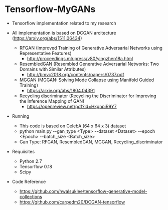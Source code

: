 # Tensorflow-MyGANs
* Tensorflow implementation related to my research
* All implementation is based on DCGAN arcitecture (https://arxiv.org/abs/1511.06434)
  * RFGAN (Improved Training of Generative Adversarial Networks using Representative Features)
    * http://proceedings.mlr.press/v80/yingzhen18a.html
  * ResembledGAN (Resembled Generative Adversarial Networks: Two Domains with Similar Attributes)
    * http://bmvc2018.org/contents/papers/0737.pdf
  * MGGAN (MGGAN: Solving Mode Collapse using Manifold Guided Training)
    * https://arxiv.org/abs/1804.04391
  * Recycling discriminator (Recycling the Discriminator for Improving the Inference Mapping of GAN)
    * https://openreview.net/pdf?id=HkgnpiR9Y7
    
* Running
  * This code is based on CelebA (64 x 64 x 3) dataset
  * python main.py --gan_type \<Type\> --dataset \<Dataset\> --epoch \<Epoch\> --batch_size \<Batch_size\>
  * Gan Type: RFGAN, ResembledGAN, MGGAN, Recycling_discriminator

* Requiisites
  * Python 2.7
  * Tensorflow 0.18
  * Scipy
  
* Code Reference 
  * https://github.com/hwalsuklee/tensorflow-generative-model-collections
  * https://github.com/carpedm20/DCGAN-tensorflow
